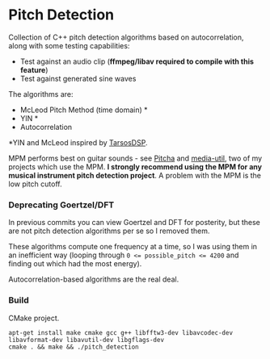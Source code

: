 # Pitch Detection

Collection of C++ pitch detection algorithms based on autocorrelation, along with some testing capabilities:

* Test against an audio clip (**ffmpeg/libav required to compile with this feature**)
* Test against generated sine waves

The algorithms are:

* McLeod Pitch Method (time domain) *
* YIN *
* Autocorrelation

\*YIN and McLeod inspired by [TarsosDSP](https://github.com/JorenSix/TarsosDSP).

MPM performs best on guitar sounds - see [Pitcha](https://github.com/sevagh/Pitcha) and [media-util](https://github.com/sevagh/media-util), two of my projects which use the MPM. **I strongly recommend using the MPM for any musical instrument pitch detection project**. A problem with the MPM is the low pitch cutoff.

### Deprecating Goertzel/DFT

In previous commits you can view Goertzel and DFT for posterity, but these are not pitch detection algorithms per se so I removed them.

These algorithms compute one frequency at a time, so I was using them in an inefficient way (looping through `0 <= possible_pitch <= 4200` and finding out which had the most energy).

Autocorrelation-based algorithms are the real deal.

### Build

CMake project.

    apt-get install make cmake gcc g++ libfftw3-dev libavcodec-dev libavformat-dev libavutil-dev libgflags-dev
    cmake . && make && ./pitch_detection

